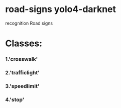 # road-signs yolo4-darknet
recognition Road signs

# Classes:

### 1.'crosswalk'
### 2.'trafficlight'
### 3.'speedlimit'
### 4.'stop'
